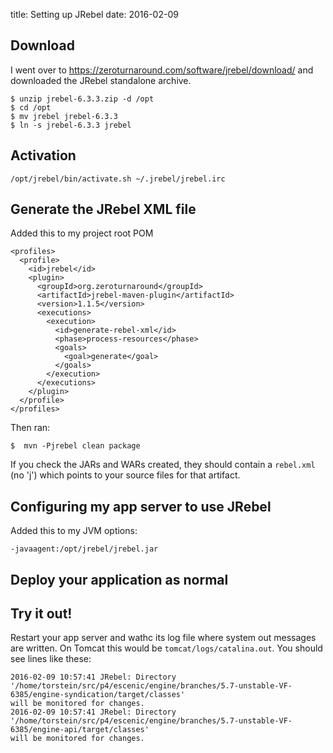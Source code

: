 title: Setting up JRebel
date: 2016-02-09

## Download

I went over to https://zeroturnaround.com/software/jrebel/download/
and downloaded the JRebel standalone archive.

```
$ unzip jrebel-6.3.3.zip -d /opt
$ cd /opt
$ mv jrebel jrebel-6.3.3
$ ln -s jrebel-6.3.3 jrebel
```

## Activation
```
/opt/jrebel/bin/activate.sh ~/.jrebel/jrebel.irc
```

## Generate the JRebel XML file

Added this to my project root POM
```
<profiles>
  <profile>
    <id>jrebel</id>
    <plugin>
      <groupId>org.zeroturnaround</groupId>
      <artifactId>jrebel-maven-plugin</artifactId>
      <version>1.1.5</version>
      <executions>
        <execution>
          <id>generate-rebel-xml</id>
          <phase>process-resources</phase>
          <goals>
            <goal>generate</goal>
          </goals>
        </execution>
      </executions>
    </plugin>
  </profile>
</profiles>
```

Then ran:
```
$  mvn -Pjrebel clean package
```

If you check the JARs and WARs created, they should contain a
`rebel.xml` (no 'j') which points to your source files for that
artifact.

## Configuring my app server to use JRebel

Added this to my JVM options:
```
-javaagent:/opt/jrebel/jrebel.jar
```

## Deploy your application as normal

## Try it out!

Restart your app server and wathc its log file where system out
messages are written. On Tomcat this would be
`tomcat/logs/catalina.out`. You should see lines like these:

```
2016-02-09 10:57:41 JRebel: Directory
'/home/torstein/src/p4/escenic/engine/branches/5.7-unstable-VF-6385/engine-syndication/target/classes'
will be monitored for changes.
2016-02-09 10:57:41 JRebel: Directory
'/home/torstein/src/p4/escenic/engine/branches/5.7-unstable-VF-6385/engine-api/target/classes'
will be monitored for changes.
```
